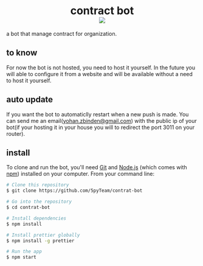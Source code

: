 
<h1 align="center">
  <br>
   contract bot
   <br>
   <a href="https://www.paypal.me/yoyozbi">
    <img src="https://img.shields.io/badge/$-donate-ff69b4.svg?maxAge=2592000&amp;style=flat">
  </a>
</h1>
a bot that manage contract for organization.

## to know
For now the bot is not hosted, you need to host it yourself. In the future you will able to configure it from a website and will be available without a need to host it yourself.

## auto update
If you want the bot to automaticlly restart when a new push is made. You can send me an email(yohan.zbinden@gmail.com) with the public ip of your bot(if your hosting it in your house you will to redirect the port 3011 on your router).
## install
To clone and run the bot, you'll need [Git](https://git-scm.com) and [Node.js](https://nodejs.org/en/download/) (which comes with [npm](http://npmjs.com)) installed on your computer. From your command line:

```bash
# Clone this repository
$ git clone https://github.com/5pyTeam/contrat-bot

# Go into the repository
$ cd contrat-bot

# Install dependencies
$ npm install

# Install prettier globally
$ npm install -g prettier

# Run the app
$ npm start
```
